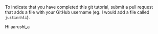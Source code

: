 To indicate that you have completed this git tutorial, submit a pull request that adds a file with your GitHub username (eg. I would add a file called `justinnhli`).

Hi aarushi_a